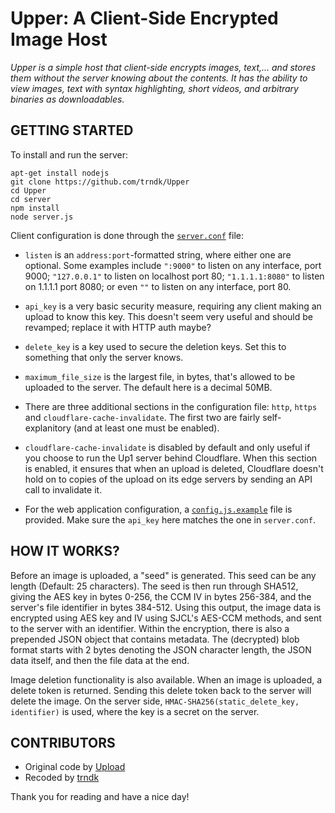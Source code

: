 # **Upper: A Client-Side Encrypted Image Host**

_Upper is a simple host that client-side encrypts images, text,... and stores them without the server knowing about the contents.
It has the ability to view images, text with syntax highlighting, short videos, and arbitrary binaries as downloadables._

## **GETTING STARTED**

To install and run the server:

    apt-get install nodejs
    git clone https://github.com/trndk/Upper
    cd Upper
    cd server
    npm install
    node server.js

Client configuration is done through the [`server.conf`](https://github.com/trndk/Upper/server/server.conf) file:

- `listen` is an `address:port`-formatted string, where either one are optional. Some examples include `":9000"` to listen on any interface, port 9000; `"127.0.0.1"` to listen on localhost port 80; `"1.1.1.1:8080"` to listen on 1.1.1.1 port 8080; or even `""` to listen on any interface, port 80.

- `api_key` is a very basic security measure, requiring any client making an upload to know this key. This doesn't seem very useful and should be revamped; replace it with HTTP auth maybe?

- `delete_key` is a key used to secure the deletion keys. Set this to something that only the server knows.

- `maximum_file_size` is the largest file, in bytes, that's allowed to be uploaded to the server. The default here is a decimal 50MB.

- There are three additional sections in the configuration file: `http`, `https` and `cloudflare-cache-invalidate`. The first two are fairly self-explanitory (and at least one must be enabled).

- `cloudflare-cache-invalidate` is disabled by default and only useful if you choose to run the Up1 server behind Cloudflare. When this section is enabled, it ensures that when an upload is deleted, Cloudflare doesn't hold on to copies of the upload on its edge servers by sending an API call to invalidate it.

- For the web application configuration, a [`config.js.example`](https://github.com/Upload/Up1/config.js.example) file is provided. Make sure the `api_key` here matches the one in `server.conf`.

## **HOW IT WORKS?**

Before an image is uploaded, a "seed" is generated. This seed can be any length (Default: 25 characters). The seed is then run through SHA512, giving the AES key in bytes 0-256, the CCM IV in bytes 256-384, and the server's file identifier in bytes 384-512. Using this output, the image data is encrypted using AES key and IV using SJCL's AES-CCM methods, and sent to the server with an identifier. Within the encryption, there is also a prepended JSON object that contains metadata. The (decrypted) blob format starts with 2 bytes denoting the JSON character length, the JSON data itself, and then the file data at the end.

Image deletion functionality is also available. When an image is uploaded, a delete token is returned. Sending this delete token back to the server will delete the image. On the server side, `HMAC-SHA256(static_delete_key, identifier)` is used, where the key is a secret on the server.

## **CONTRIBUTORS**

- Original code by [Upload](https://github.com/upload/)
- Recoded by [trndk](https://github.com/trndk)

Thank you for reading and have a nice day!
